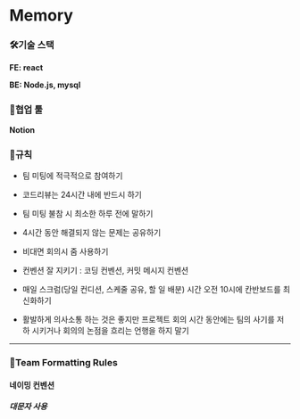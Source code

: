 # Memory


### 🛠기술 스택
**FE: react**

**BE: Node.js, mysql**



### 👥협업 툴
**Notion**




### 📜규칙
- 팀 미팅에 적극적으로 참여하기

- 코드리뷰는 24시간 내에 반드시 하기

- 팀 미팅 불참 시 최소한 하루 전에 말하기

- 4시간 동안 해결되지 않는 문제는 공유하기

- 비대면 회의시 줌 사용하기

- 컨벤션 잘 지키기 : 코딩 컨벤션, 커밋 메시지 컨벤션

- 매일 스크럼(당일 컨디션, 스케줄 공유, 할 일 배분) 시간 오전 10시에 칸반보드를 최신화하기

- 활발하게 의사소통 하는 것은 좋지만 프로젝트 회의 시간 동안에는 팀의 사기를 저하 시키거나 회의의 논점을 흐리는 언행을 하지 말기


------
### 📖Team Formatting Rules
#### 네이밍 컨벤션
***대문자 사용***

